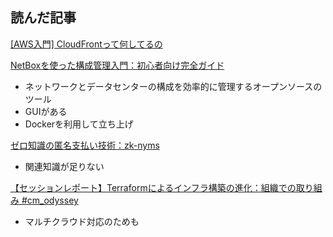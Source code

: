 ## 読んだ記事
[[AWS入門] CloudFrontって何してるの](https://qiita.com/taka_2525/items/565d86f08f7220ed15de)

[NetBoxを使った構成管理入門：初心者向け完全ガイド](https://qiita.com/md-watanabe/items/9b0ecbad446a1aa321b9)
- ネットワークとデータセンターの構成を効率的に管理するオープンソースのツール
- GUIがある
- Dockerを利用して立ち上げ

[ゼロ知識の匿名支払い技術：zk-nyms](https://qiita.com/pseudonym2/items/042580c8e7c6d36de4ff)
- 関連知識が足りない

[【セッションレポート】Terraformによるインフラ構築の進化：組織での取り組み #cm_odyssey](https://dev.classmethod.jp/articles/terraform-organization-cm_odyssey/)
- マルチクラウド対応のためも